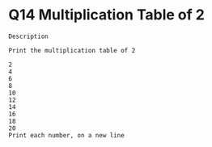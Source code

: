 # Q14 Multiplication Table of 2

    Description

    Print the multiplication table of 2

    2
    4
    6
    8
    10
    12
    14
    16
    18
    20
    Print each number, on a new line